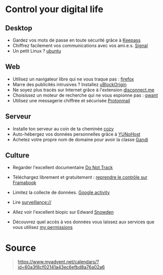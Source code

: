 # Control your digital life

## Desktop

- Gardez vos mots de passe en toute sécurité grâce à [Keepass](http://keepass.info/)
- Chiffrez facilement vos communications avec vos ami.e.s. [Signal](https://whispersystems.org/)
- Un petit Linux ? [ubuntu](http://www.ubuntu-fr.org/)

## Web

- Utilisez un navigateur libre qui ne vous traque pas : [firefox](https://www.mozilla.org/fr/firefox/new/)
- Marre des publicités intrusives ? Installez [uBlockOrigin](https://www.ublock.org/)
- Ne soyez plus tracés sur Internet grâce à l'extension [disconnect.me](https://disconnect.me)
- Choisissez un moteur de recherche qui ne vous espionne pas : [qwant](https://www.qwant.com/)
- Utilisez une messagerie chiffrée et sécurisée [Protonmail](https://protonmail.com/)

## Serveur

- Installe ton serveur au coin de ta cheminée [cozy](https://blog.cozycloud.cc/post/2016/06/23/materiel-auto-hebergement-cozy-raspberry)
- Auto-hébergez vos données personnelles grâce à [YUNoHost](https://yunohost.org/#/)
- Achetez votre propre nom de domaine pour avoir la classe [Gandi](https://gandi.net)

## Culture

- Regarder l'excellent documentaire [Do Not Track](https://donottrack-doc.com/fr/episode/1)
- Téléchargez librement et gratuitement : [reprendre le contrôle sur Framabook](http://framabook.org/numerique-reprendre-le-controle/)
- Limitez la collecte de données. [Google activity](https://myactivity.google.com/myactivity)
- Lire [surveillance://](http://cfeditions.com/surveillance/)
- Allez voir l'excellent biopic sur Edward [Snowden](https://www.youtube.com/watch?v=QlSAiI3xMh4)

- Découvrez quel accès à vos données vous laissez aux services que vous utilisez [my permissions](https://mypermissions.com/)

# Source

> https://www.myadvent.net/calendars/?id=60a3f8cf02141a43ec6efbd8a76a02a6
